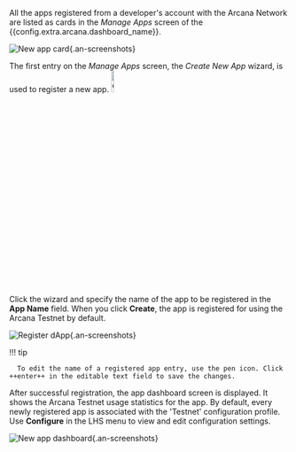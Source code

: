 All the apps registered from a developer's account with the Arcana Network are listed as cards in the *Manage Apps* screen of the {{config.extra.arcana.dashboard_name}}. 

![New app card](/img/an_db_new_app_card.png){.an-screenshots}

The first entry on the *Manage Apps* screen, the *Create New App* wizard, is used to register a new app. <img class="an-screenshots-noeffects" src="/img/icons/dashboard_newappwizard.png" alt="create new app wizard icon" width="10%"/> 

Click the wizard and specify the name of the app to be registered in the **App Name** field. When you click **Create**, the app is registered for using the Arcana Testnet by default.

![Register dApp](/img/an_db_create_newapp_anim.gif){.an-screenshots}

!!! tip

      To edit the name of a registered app entry, use the pen icon. Click ++enter++ in the editable text field to save the changes.

After successful registration, the app dashboard screen is displayed. It shows the Arcana Testnet usage statistics for the app. By default, every newly registered app is associated with the 'Testnet' configuration profile. Use **Configure** in the  LHS menu to view and edit configuration settings. 

![New app dashboard](/img/an_db_new_app_screen.png){.an-screenshots}
